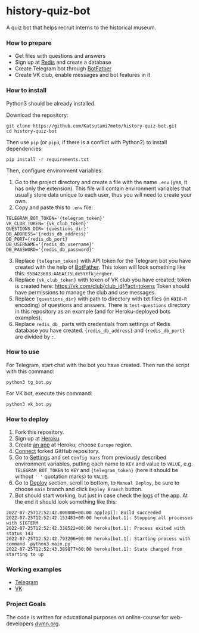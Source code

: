 # history-quiz-bot

A quiz bot that helps recruit interns to the historical museum.

### How to prepare

- Get files with questions and answers
- Sign up at [Redis](https://redislabs.com) and create a database
- Create Telegram bot through [BotFather](https://telegram.me/BotFather)
- Create VK club, enable messages and bot features in it

### How to install

Python3 should be already installed.

Download the repository:
```commandline
git clone https://github.com/Katsutami7moto/history-quiz-bot.git
cd history-quiz-bot
```

Then use `pip` (or `pip3`, if there is a conflict with Python2) to install dependencies:
```commandline
pip install -r requirements.txt
```

Then, configure environment variables:

1. Go to the project directory and create a file with the name `.env` (yes, it has only the extension). This file will contain environment variables that usually store data unique to each user, thus you will need to create your own.
2. Copy and paste this to `.env` file:
```dotenv
TELEGRAM_BOT_TOKEN='{telegram_token}'
VK_CLUB_TOKEN='{vk_club_token}'
QUESTIONS_DIR='{questions_dir}'
DB_ADDRESS='{redis_db_address}'
DB_PORT={redis_db_port}
DB_USERNAME='{redis_db_username}'
DB_PASSWORD='{redis_db_password}'
```
3. Replace `{telegram_token}` with API token for the Telegram bot you have created with the help of [BotFather](https://telegram.me/BotFather). This token will look something like this: `958423683:AAEAtJ5Lde5YYfkjergber`.
4. Replace `{vk_club_token}` with token of VK club you have created; token is created here: https://vk.com/club{club_id}?act=tokens  Token should have permissions to manage the club and use messages.
5. Replace `{questions_dir}` with path to directory with txt files (in `KOI8-R` encoding) of questions and answers. There is `test-questions` directory in this repository as an example (and for Heroku-deployed bots examples).
6. Replace `redis_db_` parts with credentials from settings of Redis database you have created. `{redis_db_address}` and `{redis_db_port}` are divided by `:`.

### How to use

For Telegram, start chat with the bot you have created. Then run the script with this command:
```commandline
python3 tg_bot.py
```

For VK bot, execute this command:
```commandline
python3 vk_bot.py
```

### How to deploy

1. Fork this repository.
2. Sign up at [Heroku](https://id.heroku.com/login).
3. Create [an app](https://dashboard.heroku.com/new-app) at Heroku; choose `Europe` region.
4. [Connect](https://dashboard.heroku.com/apps/{your-heroku-app-name}/deploy/github) forked GitHub repository.
5. Go to [Settings](https://dashboard.heroku.com/apps/{your-heroku-app-name}/settings) and set `Config Vars` from previously described environment variables, putting each name to `KEY` and value to `VALUE`, e.g. `TELEGRAM_BOT_TOKEN` to `KEY` and `{telegram_token}` (here it should be without `' '` quotation marks) to `VALUE`.
6. Go to [Deploy](https://dashboard.heroku.com/apps/{your-heroku-app-name}/deploy/github) section, scroll to bottom, to `Manual Deploy`, be sure to choose `main` branch and click `Deploy Branch` button.
7. Bot should start working, but just in case check the [logs](https://dashboard.heroku.com/apps/{your-heroku-app-name}/logs) of the app. At the end it should look something like this:
```
2022-07-25T12:52:42.000000+00:00 app[api]: Build succeeded
2022-07-25T12:52:42.153483+00:00 heroku[bot.1]: Stopping all processes with SIGTERM
2022-07-25T12:52:42.338522+00:00 heroku[bot.1]: Process exited with status 143
2022-07-25T12:52:42.793206+00:00 heroku[bot.1]: Starting process with command `python3 main.py`
2022-07-25T12:52:43.389877+00:00 heroku[bot.1]: State changed from starting to up
```

### Working examples

- [Telegram](https://t.me/dvmn87_quiz_bot)
- [VK](https://vk.com/im?sel=-215777705)

### Project Goals

The code is written for educational purposes on online-course for web-developers [dvmn.org](https://dvmn.org/).
